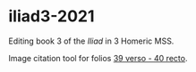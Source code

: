 # iliad3-2021

Editing book 3 of the *Iliad* in 3 Homeric MSS.

Image citation tool for folios [39 verso - 40 recto](urn:cite2:hmt:e3bifolio.v1:E3_39v_40r).
